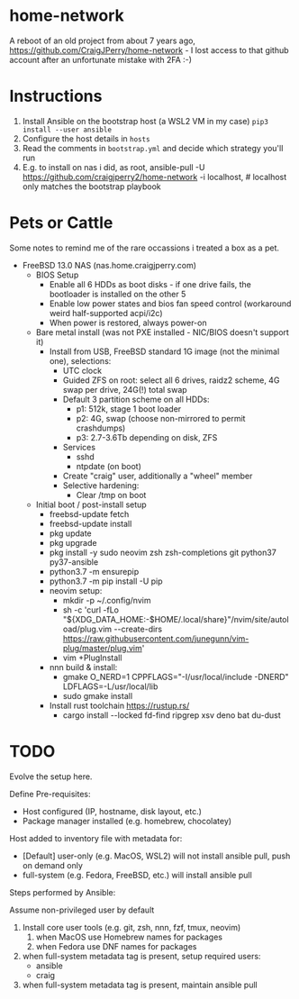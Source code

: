 # home-network

A reboot of an old project from about 7 years ago,
https://github.com/CraigJPerry/home-network - I lost access to that github
account after an unfortunate mistake with 2FA :-)

# Instructions

1. Install Ansible on the bootstrap host (a WSL2 VM in my case) `pip3 install --user ansible`
1. Configure the host details in `hosts`
1. Read the comments in `bootstrap.yml` and decide which strategy you'll run
1. E.g. to install on nas i did, as root, ansible-pull -U https://github.com/craigjperry2/home-network -i localhost, # localhost only matches the bootstrap playbook

# Pets or Cattle

Some notes to remind me of the rare occassions i treated a box as a pet.

- FreeBSD 13.0 NAS (nas.home.craigjperry.com)
  - BIOS Setup
    - Enable all 6 HDDs as boot disks - if one drive fails, the bootloader is installed on the other 5
    - Enable low power states and bios fan speed control (workaround weird half-supported acpi/i2c)
    - When power is restored, always power-on
  - Bare metal install (was not PXE installed - NIC/BIOS doesn't support it)
    - Install from USB, FreeBSD standard 1G image (not the minimal one), selections:
      - UTC clock
      - Guided ZFS on root: select all 6 drives, raidz2 scheme, 4G swap per drive, 24G(!) total swap
      - Default 3 partition scheme on all HDDs:
        - p1: 512k, stage 1 boot loader
        - p2: 4G, swap (choose non-mirrored to permit crashdumps)
        - p3: 2.7-3.6Tb depending on disk, ZFS
      - Services
        - sshd
        - ntpdate (on boot)
      - Create "craig" user, additionally a "wheel" member
      - Selective hardening:
        - Clear /tmp on boot
  - Initial boot / post-install setup
    - freebsd-update fetch
    - freebsd-update install
    - pkg update
    - pkg upgrade
    - pkg install -y sudo neovim zsh zsh-completions git python37 py37-ansible
    - python3.7 -m ensurepip
    - python3.7 -m pip install -U pip
    - neovim setup:
      - mkdir -p ~/.config/nvim
      - sh -c 'curl -fLo "${XDG_DATA_HOME:-$HOME/.local/share}"/nvim/site/autoload/plug.vim --create-dirs https://raw.githubusercontent.com/junegunn/vim-plug/master/plug.vim'
      - vim +PlugInstall
    - nnn build & install:
      - gmake O_NERD=1 CPPFLAGS="-I/usr/local/include -DNERD" LDFLAGS=-L/usr/local/lib
      - sudo gmake install
    - Install rust toolchain https://rustup.rs/
      - cargo install --locked fd-find ripgrep xsv deno bat du-dust

# TODO

Evolve the setup here.

Define Pre-requisites:

- Host configured (IP, hostname, disk layout, etc.)
- Package manager installed (e.g. homebrew, chocolatey)

Host added to inventory file with metadata for:

- [Default] user-only (e.g. MacOS, WSL2) will not install ansible pull, push on demand only
- full-system (e.g. Fedora, FreeBSD, etc.) will install ansible pull

Steps performed by Ansible:

Assume non-privileged user by default

1. Install core user tools (e.g. git, zsh, nnn, fzf, tmux, neovim)
   1. when MacOS use Homebrew names for packages
   1. when Fedora use DNF names for packages
1. when full-system metadata tag is present, setup required users:
   - ansible
   - craig
1. when full-system metadata tag is present, maintain ansible pull
